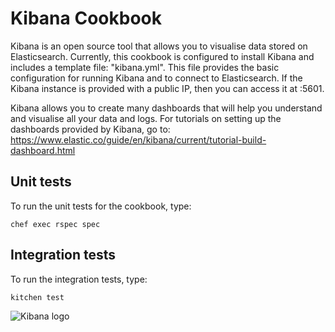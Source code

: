 # Kibana Cookbook

Kibana is an open source tool that allows you to visualise data stored on Elasticsearch. Currently, this cookbook is configured to install Kibana and includes a template file: "kibana.yml". This file provides the basic configuration for running Kibana and to connect to Elasticsearch. If the Kibana instance is provided with a public IP, then you can access it at <PublicIP>:5601.
  
Kibana allows you to create many dashboards that will help you understand and visualise all your data and logs. For tutorials on setting up the dashboards provided by Kibana, go to: https://www.elastic.co/guide/en/kibana/current/tutorial-build-dashboard.html
  
## Unit tests

To run the unit tests for the cookbook, type:

```
chef exec rspec spec
```

## Integration tests

To run the integration tests, type:

```
kitchen test
```

![Kibana logo](https://logodix.com/logo/1938623.png)
